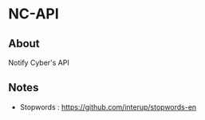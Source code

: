 # NC-API

## About

Notify Cyber's API

## Notes

- Stopwords : https://github.com/interup/stopwords-en


